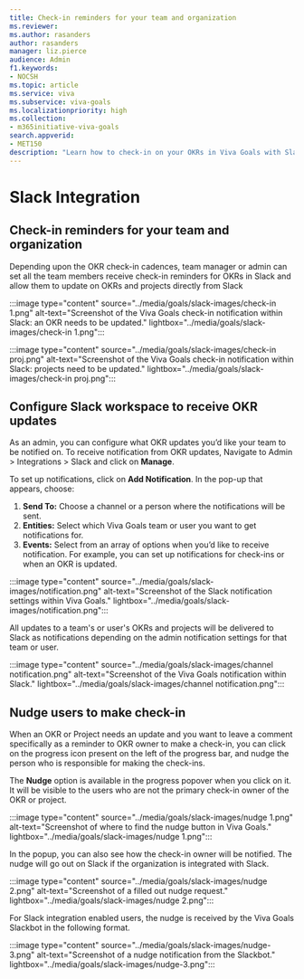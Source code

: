 ```yaml
---
title: Check-in reminders for your team and organization 
ms.reviewer: 
ms.author: rasanders
author: rasanders
manager: liz.pierce
audience: Admin
f1.keywords:
- NOCSH
ms.topic: article
ms.service: viva
ms.subservice: viva-goals
ms.localizationpriority: high
ms.collection:  
- m365initiative-viva-goals  
search.appverid:
- MET150
description: "Learn how to check-in on your OKRs in Viva Goals with Slack"
---
```


# Slack Integration 

## Check-in reminders for your team and organization

Depending upon the OKR check-in cadences, team manager or admin can set all the team members receive check-in reminders for OKRs in Slack and allow them to update on OKRs and projects directly from Slack 
  
:::image type="content" source="../media/goals/slack-images/check-in 1.png" alt-text="Screenshot of the Viva Goals check-in notification within Slack: an OKR needs to be updated." lightbox="../media/goals/slack-images/check-in 1.png":::

:::image type="content" source="../media/goals/slack-images/check-in proj.png" alt-text="Screenshot of the Viva Goals check-in notification within Slack: projects need to be updated." lightbox="../media/goals/slack-images/check-in proj.png":::

## Configure Slack workspace to receive OKR updates 

As an admin, you can configure what OKR updates you’d like your team to be notified on.  To receive notification from OKR updates, Navigate to Admin > Integrations > Slack and click on **Manage**. 

To set up notifications, click on **Add Notification**. In the pop-up that appears, choose: 

1. **Send To:** Choose a channel or a person where the notifications will be sent. 
2. **Entities:** Select which Viva Goals team or user you want to get notifications for. 
3. **Events:** Select from an array of options when you’d like to receive notification. For example, you can set up notifications for check-ins or when an OKR is updated.  

:::image type="content" source="../media/goals/slack-images/notification.png" alt-text="Screenshot of the Slack notification settings within Viva Goals." lightbox="../media/goals/slack-images/notification.png":::

All updates to a team's or user's OKRs and projects will be delivered to Slack as notifications depending on the admin notification settings for that team or user. 

:::image type="content" source="../media/goals/slack-images/channel notification.png" alt-text="Screenshot of the Viva Goals notification within Slack." lightbox="../media/goals/slack-images/channel notification.png":::

## Nudge users to make check-in 

When an OKR or Project needs an update and you want to leave a comment specifically as a reminder to OKR owner to make a check-in, you can click on the progress icon present on the left of the progress bar, and nudge the person who is responsible for making the check-ins. 

The **Nudge** option is available in the progress popover when you click on it. It will be visible to the users who are not the primary check-in owner of the OKR or project.

 :::image type="content" source="../media/goals/slack-images/nudge 1.png" alt-text="Screenshot of where to find the nudge button in Viva Goals." lightbox="../media/goals/slack-images/nudge 1.png":::

In the popup, you can also see how the check-in owner will be notified. The nudge will go out on Slack if the organization is integrated with Slack. 

 :::image type="content" source="../media/goals/slack-images/nudge 2.png" alt-text="Screenshot of a filled out nudge request." lightbox="../media/goals/slack-images/nudge 2.png":::

For Slack integration enabled users, the nudge is received by the Viva Goals Slackbot in the following format. 

 :::image type="content" source="../media/goals/slack-images/nudge-3.png" alt-text="Screenshot of a nudge notification from the Slackbot." lightbox="../media/goals/slack-images/nudge-3.png":::
